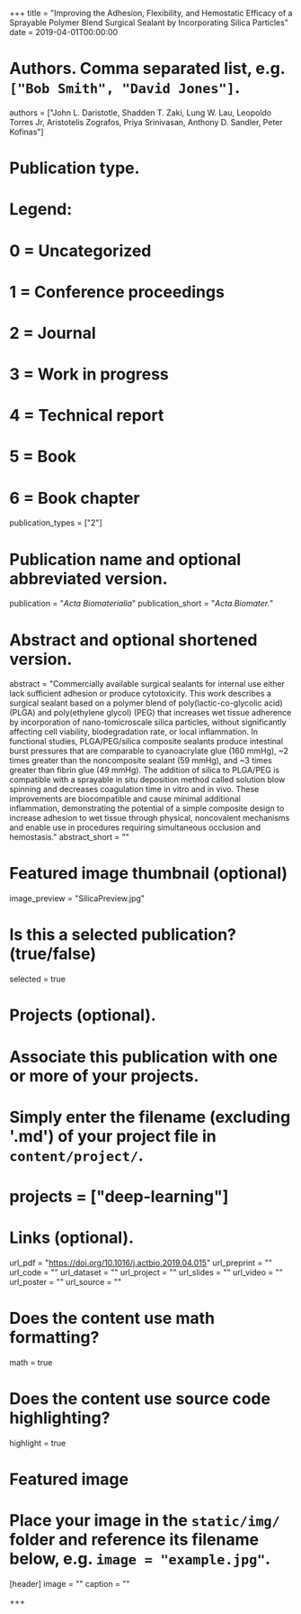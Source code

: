 +++
title = "Improving the Adhesion, Flexibility, and Hemostatic Efficacy of a Sprayable Polymer Blend Surgical Sealant by Incorporating Silica Particles"
date = 2019-04-01T00:00:00

# Authors. Comma separated list, e.g. `["Bob Smith", "David Jones"]`.
authors = ["John L. Daristotle, Shadden T. Zaki, Lung W. Lau, Leopoldo Torres Jr, Aristotelis Zografos, Priya Srinivasan, Anthony D. Sandler, Peter Kofinas"]

# Publication type.
# Legend:
# 0 = Uncategorized
# 1 = Conference proceedings
# 2 = Journal
# 3 = Work in progress
# 4 = Technical report
# 5 = Book
# 6 = Book chapter
publication_types = ["2"]

# Publication name and optional abbreviated version.
publication = "*Acta Biomaterialia*"
publication_short = "*Acta Biomater.*"

# Abstract and optional shortened version.
abstract = "Commercially available surgical sealants for internal use either lack sufficient adhesion or produce cytotoxicity. This work describes a surgical sealant based on a polymer blend of poly(lactic-co-glycolic acid) (PLGA) and poly(ethylene glycol) (PEG) that increases wet tissue adherence by incorporation of nano-tomicroscale silica particles, without significantly affecting cell viability, biodegradation rate, or local inflammation. In functional studies, PLGA/PEG/silica composite sealants produce intestinal burst pressures that are comparable to cyanoacrylate glue (160 mmHg), ~2 times greater than the noncomposite sealant (59 mmHg), and ~3 times greater than fibrin glue (49 mmHg). The addition of silica to PLGA/PEG is compatible with a sprayable in situ deposition method called solution blow spinning and decreases coagulation time in vitro and in vivo. These improvements are biocompatible and cause minimal additional inflammation, demonstrating the potential of a simple composite design to increase adhesion to wet tissue through physical, noncovalent mechanisms and enable use in procedures requiring simultaneous occlusion and hemostasis."
abstract_short = ""

# Featured image thumbnail (optional)
image_preview = "SilicaPreview.jpg"

# Is this a selected publication? (true/false)
selected = true

# Projects (optional).
#   Associate this publication with one or more of your projects.
#   Simply enter the filename (excluding '.md') of your project file in `content/project/`.
#  projects = ["deep-learning"]

# Links (optional).
url_pdf = "https://doi.org/10.1016/j.actbio.2019.04.015"
url_preprint = ""
url_code = ""
url_dataset = ""
url_project = ""
url_slides = ""
url_video = ""
url_poster = ""
url_source = ""

# Does the content use math formatting?
math = true

# Does the content use source code highlighting?
highlight = true

# Featured image
# Place your image in the `static/img/` folder and reference its filename below, e.g. `image = "example.jpg"`.
[header]
image = ""
caption = ""

+++